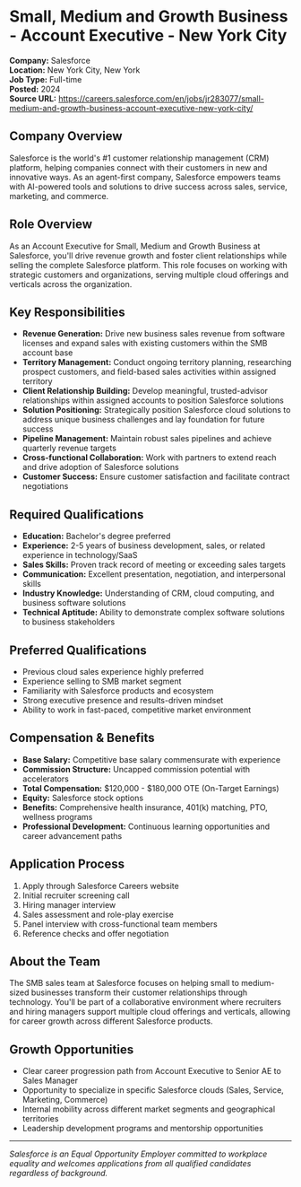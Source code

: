 # Small, Medium and Growth Business - Account Executive - New York City

**Company:** Salesforce  
**Location:** New York City, New York  
**Job Type:** Full-time  
**Posted:** 2024  
**Source URL:** https://careers.salesforce.com/en/jobs/jr283077/small-medium-and-growth-business-account-executive-new-york-city/

## Company Overview

Salesforce is the world's #1 customer relationship management (CRM) platform, helping companies connect with their customers in new and innovative ways. As an agent-first company, Salesforce empowers teams with AI-powered tools and solutions to drive success across sales, service, marketing, and commerce.

## Role Overview

As an Account Executive for Small, Medium and Growth Business at Salesforce, you'll drive revenue growth and foster client relationships while selling the complete Salesforce platform. This role focuses on working with strategic customers and organizations, serving multiple cloud offerings and verticals across the organization.

## Key Responsibilities

- **Revenue Generation:** Drive new business sales revenue from software licenses and expand sales with existing customers within the SMB account base
- **Territory Management:** Conduct ongoing territory planning, researching prospect customers, and field-based sales activities within assigned territory
- **Client Relationship Building:** Develop meaningful, trusted-advisor relationships within assigned accounts to position Salesforce solutions
- **Solution Positioning:** Strategically position Salesforce cloud solutions to address unique business challenges and lay foundation for future success
- **Pipeline Management:** Maintain robust sales pipelines and achieve quarterly revenue targets
- **Cross-functional Collaboration:** Work with partners to extend reach and drive adoption of Salesforce solutions
- **Customer Success:** Ensure customer satisfaction and facilitate contract negotiations

## Required Qualifications

- **Education:** Bachelor's degree preferred
- **Experience:** 2-5 years of business development, sales, or related experience in technology/SaaS
- **Sales Skills:** Proven track record of meeting or exceeding sales targets
- **Communication:** Excellent presentation, negotiation, and interpersonal skills
- **Industry Knowledge:** Understanding of CRM, cloud computing, and business software solutions
- **Technical Aptitude:** Ability to demonstrate complex software solutions to business stakeholders

## Preferred Qualifications

- Previous cloud sales experience highly preferred
- Experience selling to SMB market segment
- Familiarity with Salesforce products and ecosystem
- Strong executive presence and results-driven mindset
- Ability to work in fast-paced, competitive market environment

## Compensation & Benefits

- **Base Salary:** Competitive base salary commensurate with experience
- **Commission Structure:** Uncapped commission potential with accelerators
- **Total Compensation:** $120,000 - $180,000 OTE (On-Target Earnings)
- **Equity:** Salesforce stock options
- **Benefits:** Comprehensive health insurance, 401(k) matching, PTO, wellness programs
- **Professional Development:** Continuous learning opportunities and career advancement paths

## Application Process

1. Apply through Salesforce Careers website
2. Initial recruiter screening call
3. Hiring manager interview
4. Sales assessment and role-play exercise
5. Panel interview with cross-functional team members
6. Reference checks and offer negotiation

## About the Team

The SMB sales team at Salesforce focuses on helping small to medium-sized businesses transform their customer relationships through technology. You'll be part of a collaborative environment where recruiters and hiring managers support multiple cloud offerings and verticals, allowing for career growth across different Salesforce products.

## Growth Opportunities

- Clear career progression path from Account Executive to Senior AE to Sales Manager
- Opportunity to specialize in specific Salesforce clouds (Sales, Service, Marketing, Commerce)
- Internal mobility across different market segments and geographical territories
- Leadership development programs and mentorship opportunities

---

*Salesforce is an Equal Opportunity Employer committed to workplace equality and welcomes applications from all qualified candidates regardless of background.*